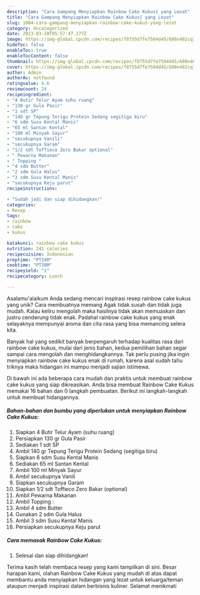 ```yaml
---
description: "Cara Gampang Menyiapkan Rainbow Cake Kukus{ yang Lezat"
title: "Cara Gampang Menyiapkan Rainbow Cake Kukus{ yang Lezat"
slug: 1084-cara-gampang-menyiapkan-rainbow-cake-kukus-yang-lezat
category: Uncategorized
date: 2023-03-20T05:57:47.177Z
image: https://img-global.cpcdn.com/recipes/f8755d7fe7504d45/680x482cq70/rainbow-cake-kukus-foto-resep-utama.jpg
hideToc: false
enableToc: true
enableTocContent: false
thumbnail: https://img-global.cpcdn.com/recipes/f8755d7fe7504d45/680x482cq70/rainbow-cake-kukus-foto-resep-utama.jpg
cover: https://img-global.cpcdn.com/recipes/f8755d7fe7504d45/680x482cq70/rainbow-cake-kukus-foto-resep-utama.jpg
author: Admin
authorAv: notfound
ratingvalue: 4.6
reviewcount: 24
recipeingredient:
- "4 Butir Telur Ayam suhu ruang"
- "130 gr Gula Pasir"
- "1 sdt SP"
- "140 gr Tepung Terigu Protein Sedang segitiga biru"
- "6 sdm Susu Kental Manis"
- "65 ml Santan Kental"
- "100 ml Minyak Sayur"
- "secukupnya Vanili"
- "secukupnya Garam"
- "1/2 sdt Toffieco Zero Bakar optional"
- " Pewarna Makanan"
- " Topping "
- "4 sdm Butter"
- "2 sdm Gula Halus"
- "3 sdm Susu Kental Manis"
- "secukupnya Keju parut"
recipeinstructions:

- "Sudah jadi dan siap dihidangkan!"
categories:
- Resep
tags:
- rainbow
- cake
- kukus

katakunci: rainbow cake kukus 
nutrition: 241 calories
recipecuisine: Indonesian
preptime: "PT24M"
cooktime: "PT38M"
recipeyield: "1"
recipecategory: Lunch

---
```



Asalamu'alaikum Anda sedang mencari inspirasi resep rainbow cake kukus yang unik? Cara membuatnya memang Agak tidak susah dan tidak juga mudah. Kalau keliru mengolah maka hasilnya tidak akan memuaskan dan justru cenderung tidak enak. Padahal rainbow cake kukus yang enak selayaknya mempunyai aroma dan cita rasa yang bisa memancing selera kita.




Banyak hal yang sedikit banyak berpengaruh terhadap kualitas rasa dari rainbow cake kukus, mulai dari jenis bahan, kedua pemilihan bahan segar sampai cara mengolah dan menghidangkannya. Tak perlu pusing jika ingin menyiapkan rainbow cake kukus enak di rumah, karena asal sudah tahu triknya maka hidangan ini mampu menjadi sajian istimewa.


Di bawah ini ada beberapa cara mudah dan praktis untuk membuat rainbow cake kukus yang siap dikreasikan. Anda bisa membuat Rainbow Cake Kukus memakai 16 bahan dan 0 langkah pembuatan. Berikut ini langkah-langkah untuk membuat hidangannya.

<!--inarticleads1-->

##### Bahan-bahan dan bumbu yang diperlukan untuk menyiapkan Rainbow Cake Kukus:

1. Siapkan 4 Butir Telur Ayam (suhu ruang)
1. Persiapkan 130 gr Gula Pasir
1. Sediakan 1 sdt SP
1. Ambil 140 gr Tepung Terigu Protein Sedang (segitiga biru)
1. Siapkan 6 sdm Susu Kental Manis
1. Sediakan 65 ml Santan Kental
1. Ambil 100 ml Minyak Sayur
1. Ambil secukupnya Vanili
1. Siapkan secukupnya Garam
1. Siapkan 1/2 sdt Toffieco Zero Bakar (optional)
1. Ambil  Pewarna Makanan
1. Ambil  Topping :
1. Ambil 4 sdm Butter
1. Gunakan 2 sdm Gula Halus
1. Ambil 3 sdm Susu Kental Manis
1. Persiapkan secukupnya Keju parut




<!--inarticleads2-->

##### Cara memasak Rainbow Cake Kukus:


1. Selesai dan siap dihidangkan!



Terima kasih telah membaca resep yang kami tampilkan di sini. Besar harapan kami, olahan Rainbow Cake Kukus yang mudah di atas dapat membantu anda menyiapkan hidangan yang lezat untuk keluarga/teman ataupun menjadi inspirasi dalam berbisnis kuliner. Selamat menikmati
